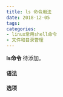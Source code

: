 ```yaml
---
title: ls 命令用法
date: 2018-12-05
tags:
categories: 
- linux常用shell命令
- 文件和目录管理
---
```

**ls命令** 待添加。
<!-- more --> 
#### **语法**


#### **选项**
